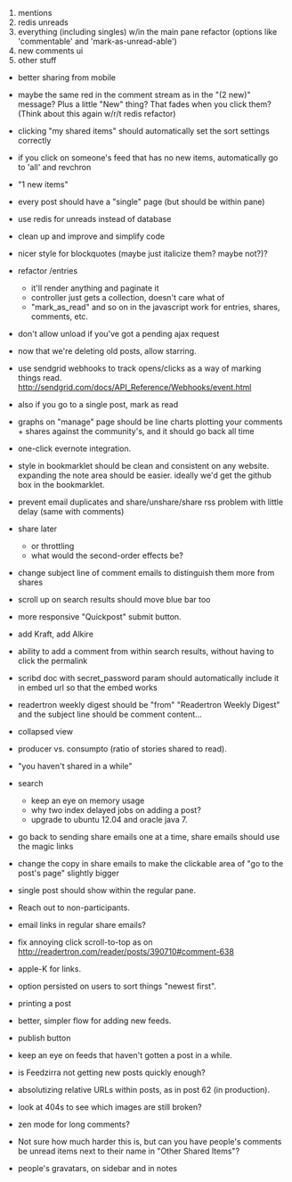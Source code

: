 1. mentions
2. redis unreads
3. everything (including singles) w/in the main pane refactor (options like 'commentable' and 'mark-as-unread-able')
4. new comments ui
5. other stuff

- better sharing from mobile

- maybe the same red in the comment stream as in the "(2 new)" message? Plus a little "New" thing? That fades when you click them? (Think about this again w/r/t redis refactor)

- clicking "my shared items" should automatically set the sort settings correctly
- if you click on someone's feed that has no new items, automatically go to 'all' and revchron

- "1 new items"

- every post should have a "single" page (but should be within pane)

- use redis for unreads instead of database

- clean up and improve and simplify code

- nicer style for blockquotes (maybe just italicize them? maybe not?)?

- refactor /entries
  - it'll render anything and paginate it
  - controller just gets a collection, doesn't care what of
  - "mark_as_read" and so on in the javascript work for entries, shares, comments, etc.

- don't allow unload if you've got a pending ajax request
  
- now that we're deleting old posts, allow starring.

- use sendgrid webhooks to track opens/clicks as a way of marking things read. http://sendgrid.com/docs/API_Reference/Webhooks/event.html
- also if you go to a single post, mark as read

- graphs on "manage" page should be line charts plotting your comments + shares against the community's, and it should go back all time

- one-click evernote integration.

- style in bookmarklet should be clean and consistent on any website. expanding the note area should be easier. ideally we'd get the github box in the bookmarklet.

- prevent email duplicates and share/unshare/share rss problem with little delay (same with comments)

- share later
  - or throttling
  - what would the second-order effects be?
- change subject line of comment emails to distinguish them more from shares
- scroll up on search results should move blue bar too
- more responsive "Quickpost" submit button.
- add Kraft, add Alkire
- ability to add a comment from within search results, without having to click the permalink
- scribd doc with secret_password param should automatically include it in embed url so that the embed works
- readertron weekly digest should be "from" "Readertron Weekly Digest" and the subject line should be comment content...
- collapsed view
- producer vs. consumpto (ratio of stories shared to read).
- "you haven't shared in a while"
- search
  - keep an eye on memory usage
  - why two index delayed jobs on adding a post?
  - upgrade to ubuntu 12.04 and oracle java 7.
- go back to sending share emails one at a time, share emails should use the magic links
- change the copy in share emails to make the clickable area of "go to the post's page" slightly bigger
- single post should show within the regular pane.
- Reach out to non-participants.
- email links in regular share emails?
- fix annoying click scroll-to-top as on http://readertron.com/reader/posts/390710#comment-638
- apple-K for links.
- option persisted on users to sort things "newest first".
- printing a post
- better, simpler flow for adding new feeds.
- publish button
- keep an eye on feeds that haven't gotten a post in a while.
- is Feedzirra not getting new posts quickly enough?
- absolutizing relative URLs within posts, as in post 62 (in production).
- look at 404s to see which images are still broken?

- zen mode for long comments?

- Not sure how much harder this is, but can you have people's comments be unread items next to their name in "Other Shared Items"?

- people's gravatars, on sidebar and in notes